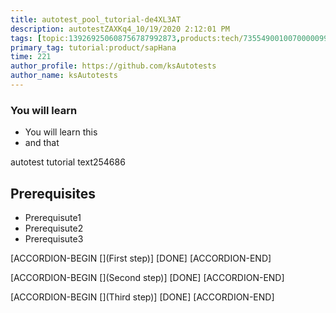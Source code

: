 ```yaml
---
title: autotest_pool_tutorial-de4XL3AT
description: autotestZAXKq4_10/19/2020 2:12:01 PM
tags: [topic:139269250608756787992873,products:tech/73554900100700000996,tutorial:experience/advanced]
primary_tag: tutorial:product/sapHana
time: 221
author_profile: https://github.com/ksAutotests
author_name: ksAutotests
---
```

### You will learn
- You will learn this
- and that

autotest tutorial text254686

## Prerequisites
- Prerequisute1
- Prerequisute2
- Prerequisute3

[ACCORDION-BEGIN [](First step)]
[DONE]
[ACCORDION-END]

[ACCORDION-BEGIN [](Second step)]
[DONE]
[ACCORDION-END]

[ACCORDION-BEGIN [](Third step)]
[DONE]
[ACCORDION-END]

